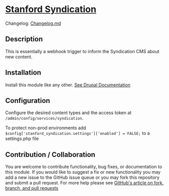 # [Stanford Syndication](https://github.com/SU-SWS/stanford_syndication)


Changelog: [Changelog.md](CHANGELOG.md)

Description
---

This is essentially a webhook trigger to inform the Syndication CMS about new content.

Installation
---

Install this module like any other. [See Drupal Documentation](https://www.drupal.org/docs/extending-drupal/installing-modules)

Configuration
---

Configure the desired content types and the access token at `/admin/config/services/syndication`.

To protect non-prod environments add `$config['stanford_syndication.settings']['enabled'] = FALSE;` to a settings.php file


Contribution / Collaboration
---

You are welcome to contribute functionality, bug fixes, or documentation to this module. If you would like to suggest a fix or new functionality you may add a new issue to the GitHub issue queue or you may fork this repository and submit a pull request. For more help please see [GitHub's article on fork, branch, and pull requests](https://help.github.com/articles/using-pull-requests)
